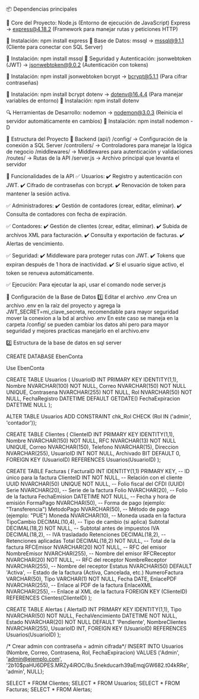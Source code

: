 📦 Dependencias principales

📌 Core del Proyecto:
Node.js (Entorno de ejecución de JavaScript)
Express → express@4.18.2 (Framework para manejar rutas y peticiones HTTP)

📌 Instalación: npm install express
📌 Base de Datos:
mssql → mssql@9.1.1 (Cliente para conectar con SQL Server)

📌 Instalación: npm install mssql
🔐 Seguridad y Autenticación:
jsonwebtoken (JWT) → jsonwebtoken@9.0.2 (Autenticación con tokens)

📌 Instalación: npm install jsonwebtoken
bcrypt → bcrypt@5.1.1 (Para cifrar contraseñas)

📌 Instalación: npm install bcrypt
dotenv → dotenv@16.4.4 (Para manejar variables de entorno)
📌 Instalación: npm install dotenv

🔍 Herramientas de Desarrollo:
nodemon → nodemon@3.0.3 (Reinicia el servidor automáticamente en cambios)
📌 Instalación: npm install nodemon -D

📂 Estructura del Proyecto
📁 Backend (api/)
/config/ → Configuración de la conexión a SQL Server
/controllers/ → Controladores para manejar la lógica de negocio
/middlewares/ → Middlewares para autenticación y validaciones
/routes/ → Rutas de la API
/server.js → Archivo principal que levanta el servidor

📌 Funcionalidades de la API
✅ Usuarios:
✔️ Registro y autenticación con JWT.
✔️ Cifrado de contraseñas con bcrypt.
✔️ Renovación de token para mantener la sesión activa.

✅ Administradores:
✔️ Gestión de contadores (crear, editar, eliminar).
✔️ Consulta de contadores con fecha de expiración.

✅ Contadores:
✔️ Gestión de clientes (crear, editar, eliminar).
✔️ Subida de archivos XML para facturación.
✔️ Consulta y exportación de facturas.
✔️ Alertas de vencimiento.

✅ Seguridad:
✔️ Middleware para proteger rutas con JWT.
✔️ Tokens que expiran después de 1 hora de inactividad.
✔️ Si el usuario sigue activo, el token se renueva automáticamente.

✅ Ejecución:
Para ejecutar la api, usar el comando node server.js

📌 Configuración de la Base de Datos
1️⃣ Editar el archivo .env
Crea un archivo .env en la raíz del proyecto y agrega la JWT_SECRET=mi_clave_secreta, recomendable para mayor seguridad mover la conexion a la bd al archivo .env
En este caso se maneja en la carpeta /config/ se pueden cambiar los datos ahi pero para mayor seguridad y mejores practicas manejarlo en el archivo.env

2️⃣ Estructura de la base de datos en sql server

CREATE DATABASE EbenConta

Use EbenConta

CREATE TABLE Usuarios (
    UsuarioID INT PRIMARY KEY IDENTITY(1,1),
    Nombre NVARCHAR(100) NOT NULL,
    Correo NVARCHAR(150) NOT NULL UNIQUE,
    Contrasena NVARCHAR(255) NOT NULL, 
    Rol NVARCHAR(50) NOT NULL,
    FechaRegistro DATETIME DEFAULT GETDATE()
	FechaExpiracion DATETIME NULL
);

ALTER TABLE Usuarios
ADD CONSTRAINT chk_Rol CHECK (Rol IN ('admin', 'contador'));

CREATE TABLE Clientes (
    ClienteID INT PRIMARY KEY IDENTITY(1,1),
    Nombre NVARCHAR(150) NOT NULL,
    RFC NVARCHAR(13) NOT NULL UNIQUE,
    Correo NVARCHAR(150),
    Telefono NVARCHAR(15),
    Direccion NVARCHAR(255),
    UsuarioID INT NOT NULL,
	Archivado BIT DEFAULT 0,
    FOREIGN KEY (UsuarioID) REFERENCES Usuarios(UsuarioID)
);

CREATE TABLE Facturas (
    FacturaID INT IDENTITY(1,1) PRIMARY KEY,  -- ID único para la factura
    ClienteID INT NOT NULL,                   -- Relación con el cliente
    UUID NVARCHAR(50) UNIQUE NOT NULL,        -- Folio fiscal del CFDI (UUID)
    Serie NVARCHAR(20),                        -- Serie de la factura
    Folio NVARCHAR(20),                        -- Folio de la factura
    FechaEmision DATETIME NOT NULL,            -- Fecha y hora de emisión
    FormaPago NVARCHAR(50),                    -- Forma de pago (ejemplo: "Transferencia")
    MetodoPago NVARCHAR(50),                   -- Método de pago (ejemplo: "PUE")
    Moneda NVARCHAR(10),                        -- Moneda usada en la factura
    TipoCambio DECIMAL(10,4),                   -- Tipo de cambio (si aplica)
    Subtotal DECIMAL(18,2) NOT NULL,           -- Subtotal antes de impuestos
    IVA DECIMAL(18,2),                         -- IVA trasladado
    Retenciones DECIMAL(18,2),                 -- Retenciones aplicadas
    Total DECIMAL(18,2) NOT NULL,              -- Total de la factura
    RFCEmisor NVARCHAR(20) NOT NULL,           -- RFC del emisor
    NombreEmisor NVARCHAR(255),                -- Nombre del emisor
    RFCReceptor NVARCHAR(20) NOT NULL,         -- RFC del receptor
    NombreReceptor NVARCHAR(255),              -- Nombre del receptor
    Estatus NVARCHAR(50) DEFAULT 'Activa',     -- Estado de la factura (Activa, Cancelada, etc.)
	NumeroFactura VARCHAR(50),
	Tipo VARCHAR(1) NOT NULL,
	Fecha DATE,
    EnlacePDF NVARCHAR(255),                   -- Enlace al PDF de la factura
    EnlaceXML NVARCHAR(255),                   -- Enlace al XML de la factura
    FOREIGN KEY (ClienteID) REFERENCES Clientes(ClienteID)
);

CREATE TABLE Alertas (
    AlertaID INT PRIMARY KEY IDENTITY(1,1),
    Tipo NVARCHAR(50) NOT NULL, 
    FechaVencimiento DATETIME NOT NULL,
    Estado NVARCHAR(20) NOT NULL DEFAULT 'Pendiente', 
    NombreClientes NVARCHAR(255),
    UsuarioID INT, 
    FOREIGN KEY (UsuarioID) REFERENCES Usuarios(UsuarioID) 
);

/* Crear admin con contraseña = admin cifrada*/
INSERT INTO Usuarios (Nombre, Correo, Contrasena, Rol, FechaExpiracion)
VALUES ('Admin', 'admin@ejemplo.com', '$2b$10$paHU6DPES.MRZy4iROC/8u.5nekducarh39aEmqjGW682.t04kRRe', 'admin', NULL);

SELECT * FROM Clientes;
SELECT * FROM Usuarios;
SELECT * FROM Facturas;
SELECT * FROM Alertas;

